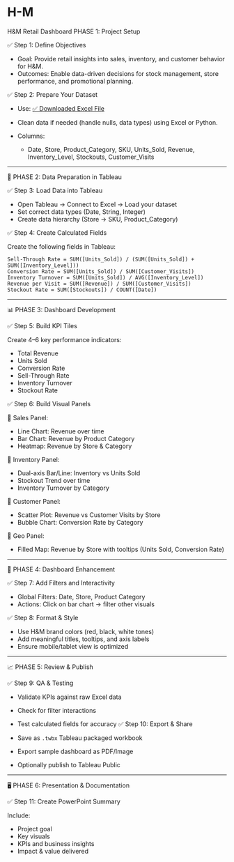 # H-M
H&M Retail Dashboard
PHASE 1: Project Setup

✅ Step 1: Define Objectives

* Goal: Provide retail insights into sales, inventory, and customer behavior for H\&M.
* Outcomes: Enable data-driven decisions for stock management, store performance, and promotional planning.

✅ Step 2: Prepare Your Dataset

* Use: [✅ Downloaded Excel File](sandbox:/mnt/data/HM_Retail_Realistic_Dataset.xlsx)
* Clean data if needed (handle nulls, data types) using Excel or Python.
* Columns:

  * Date, Store, Product\_Category, SKU, Units\_Sold, Revenue, Inventory\_Level, Stockouts, Customer\_Visits

---

🧮 PHASE 2: Data Preparation in Tableau

✅ Step 3: Load Data into Tableau

* Open Tableau → Connect to Excel → Load your dataset
* Set correct data types (Date, String, Integer)
* Create data hierarchy (Store → SKU, Product\_Category)

✅ Step 4: Create Calculated Fields

Create the following fields in Tableau:

```text
Sell-Through Rate = SUM([Units_Sold]) / (SUM([Units_Sold]) + SUM([Inventory_Level]))
Conversion Rate = SUM([Units_Sold]) / SUM([Customer_Visits])
Inventory Turnover = SUM([Units_Sold]) / AVG([Inventory_Level])
Revenue per Visit = SUM([Revenue]) / SUM([Customer_Visits])
Stockout Rate = SUM([Stockouts]) / COUNT([Date])
```

---

📊 PHASE 3: Dashboard Development

✅ Step 5: Build KPI Tiles

Create 4–6 key performance indicators:

* Total Revenue
* Units Sold
* Conversion Rate
* Sell-Through Rate
* Inventory Turnover
* Stockout Rate

✅ Step 6: Build Visual Panels

📌 Sales Panel:

* Line Chart: Revenue over time
* Bar Chart: Revenue by Product Category
* Heatmap: Revenue by Store & Category

📌 Inventory Panel:

* Dual-axis Bar/Line: Inventory vs Units Sold
* Stockout Trend over time
* Inventory Turnover by Category

📌 Customer Panel:

* Scatter Plot: Revenue vs Customer Visits by Store
* Bubble Chart: Conversion Rate by Category

📌 Geo Panel:

* Filled Map: Revenue by Store with tooltips (Units Sold, Conversion Rate)

---

🧰 PHASE 4: Dashboard Enhancement

✅ Step 7: Add Filters and Interactivity

* Global Filters: Date, Store, Product Category
* Actions: Click on bar chart → filter other visuals

✅ Step 8: Format & Style

* Use H\&M brand colors (red, black, white tones)
* Add meaningful titles, tooltips, and axis labels
* Ensure mobile/tablet view is optimized

---

📈 PHASE 5: Review & Publish

✅ Step 9: QA & Testing

* Validate KPIs against raw Excel data
* Check for filter interactions
* Test calculated fields for accuracy
✅ Step 10: Export & Share

* Save as `.twbx` Tableau packaged workbook
* Export sample dashboard as PDF/Image
* Optionally publish to Tableau Public

---

🖥️ PHASE 6: Presentation & Documentation

✅ Step 11: Create PowerPoint Summary

Include:

* Project goal
* Key visuals
* KPIs and business insights
* Impact & value delivered

